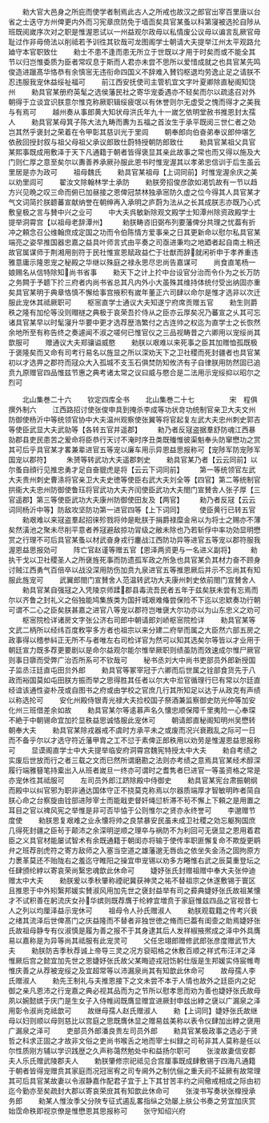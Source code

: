 <!-- { "loadSidebar": true } -->
　　勑大官大邑身之所庇而使学者制焉此古人之所戒也故汉之郎官出宰百里唐以台省之士迭守方州俾更内外而习宪章庶防免于墙靣矣具官某蚤以科第寖被选抡自陟从班既阅嵗序次对之职是惟渥恩试以一州益观尔政毋以私情废公议毋以谝言乱厥官毋耻过作非毋倚法以削祗若予训徃其钦哉可龙图阁学士朝请大夫提举江州太平观路允廸守本官职致仕
　　勑士不患不逢而患无所立于世既以才用于时矣而或不能全其节以归岂惟委质为臣者常叹息于斯而人君亦未尝不思所以爱惜成就之也具官某先鸣俊造进躐髙华恪恭有余慎宻无违衔命四国义不辞难入賛钧枢退均劳逸止足之请朕不忍违服我宠休益绥祉福可
　　前江西安抚使司主管机宜文字叶夏卿除直秘阁知饶州
　　勑具官某册府英髦之选侯藩民社之寄华宠委遇亦不轻矣而尔以疏逺召对外朝得于立谈宜识朕意尔惟克称厥职辑绥疲氓以有休誉则尔无虚受之愧而得才之美我与有焉可
　　越州奏从事郎黄大知状母洪氏年九十一嵗乞依明堂赦书推恩封太孺人
　　勑具官某母箕子陈大法九畴而夀为五福之首汝生于承平既阅三世仁者之効岂其然乎褒封之荣着在令甲彰其慈训光于里闾
　　朝奉郎向伯奋弟奉议郎仲堪乞依赦回授封叙与祖父母祖父承议郎致仕蔚特授朝防郎致仕
　　勑具官某祖父具官某熙事既成用敷泽于天下凡通籍于朝者皆得褒显其亲此故事之常也而又得以施及大门则仁厚之意至矣尔以夀善养承厥孙服此恩书时惟宠渥其以孝弟忠信训于后生虽云里居是亦为政可
　　祖母魏氏
　　勑具官某祖母【上词同前】时惟宠渥余庆之美以劝里闾可
　　翟汝文除翰林学士承防
　　勑朕旁招俊彦欿如渇饥故有一节以趋方兴见晩之叹三命而俯已加昼接之恩俾冠禁林独承宻防久虚之位今得其人具官某才气文词简扵朕聼蕃宣献纳誉在朝绅再入承明之庐蔚为法从之长其成朕志亦既乃心式敷皇极之言与賛中兴之业可
　　中大夫呉敏新除观文殿学士知潭州除资政殿学士提举洞霄宫【以祖母老辞潭州】
　　勑朕畴咨旧弼布列要藩俾分共理之忧葢有折冲之頼念召公维翰庶成定国之功而令伯陈情方爱事亲之日其更新命以慰尔私具官某端亮之姿早推国器忠嘉之益具叶师言式由平奏之司亟进秉均之地廼者起自南土稍还故官属谋师于荆湘用剖符于民社惟宣恩赋政益伫于壮猷而辞就闲祈申于孝养重违雅意庸示隆恩宠之秘殿之华继以殊庭之禄永思尽忠尚告嘉谋可
　　尚食直笔杨一娘赐名从信特除知尚书省事
　　勑天下之计上扵中台设官分治而令仆为之长万防之务闗于予聼下扵三府者内尚书省总其凡内外小大虽殊其维持体统付受出纳固亦重矣具官某明于典章恪慎不懈给事宫掖积有嵗年董正六司肆以命尔是惟才选非以次迁服此宠休其祗厥职可
　　枢宻直学士通议大夫知遂宁府席贡赠五官
　　勑生则爵秩之隆有加伦等没则赗禭之典极于哀荣吾扵侍从之臣亦云厚矣况乃蕃宣之乆其可忘诸具官某早以时髦寖升华要中更才选荐歴浩繁付之古连帅之权迄为直学士之长恢然余地所至有称告终之奏遽闻不淑之嗟何已惟官仪之三品视畴昔之六卿用以宠绥尚其歆服可
　　赠通议大夫郑骧谥威愍
　　勑朕以艰难以来死事之臣其加赠恤孤既极于褒隆矣而又命有司考行易名以旌显之所以深劝天下之卫社稷而死封疆者也具官某初以才选畀之郡符而冦众大入孤城不支玉石俱焚防知攸济有子自律朕用防然固已追贲九原赠官四品惟兹节惠之典考诸太常之议曰威与愍合是二法用示宠绥抑以昭尔之烈可











　　北山集巻二十六
　　钦定四库全书
　　北山集巻二十七　　　　　宋　程俱　撰外制六
　　江西路招讨使张俊申具到掩杀李成等功状竒功统制官亲卫大夫文州防御使杨沂中等统领官协中大夫温州观察使张翼等将官起复左武大夫忠州刺史郭吉等使臣武显大夫武勍等【各转五官并遥郡】
　　勑乃者反冦盗据羣舒防魂江西暴勍郡县吏民患苦之爰命将臣恭行天讨不淹时序丑类既殱惟彼渠魁奉头防窜懋功之赏其可后乎具官某才畧兼辈进官五等宠以廉车用示异恩益思报称可【宠陟军防宠陟军国宠以郡符】
　　朱赟等转武功大夫遥郡刺史
　　勑具官某乃者【云云同前】以尔蚤自顔行见推忠勇才足自奋貔虎是将【云云下词同前】
　　第一等统领官左武大夫贵州刺史曹涤将官亲卫大夫史徳等使臣右武大夫刘全等【四官】第二等统制官拱衞大夫忠州防御使鲁珏将官武功大夫齐闰使臣武功大夫閤门宣賛舎人张子厚【三官遥郡】第三等使臣武功大夫康州防御使田友及【两官】
　　勑乃者反冦【云云词同杨沂中等】防敌攻坚防功第一进官四等【上下词同】
　　使臣黄行已转五官
　　勑艰难以来冦盗羣起招徕殄戮将帅是毗朕于捐爵禄糜金帛以为将士之赐亦不薄矣然潢池之聚未尽削平意者养冦避敌掠功冐级之敝未除也乃若斩俘中率功効显明懋赏之行理不可后具官某蚤以材武奋身戎行鏖战江西防功异等进官五等宠以郡符服我渥恩益思报効可
　　阵亡官赵谨等赠五官【恩泽两资更与一名进义副将】
　　勑执干戈以卫社稷圣人之所襃旌死事而防遗孤军政之所急也具官某负其材力奋不顾身讨贼江西勇气百倍卒以战没深用防伤加贲九泉进官五等推恩厥后并示不忘尚其有知服此旌宠可
　　武翼郎閤门宣賛舍人范温转武功大夫康州刺史依前閤门宣賛舍人
　　勑具官某自强冦之入凭陵京师蹂郡县毒流吾民者五年于兹矣朕未尝有忘焉而尔以齐鲁之封礼义之俗独能鸠集族类为国扞城艰难偹尝保险不下迄以忠欵奏功行朝可谓不二心之臣矣朕甚嘉之进官八等宠以郡符岂唯襃大尔功亦以为山东忠义之劝可
　　枢宻院检详诸房文字张公济右司郎中朝请郎刘峤枢宻院检详
　　勑具官某等文武二柄所以经纬百度敉寜多方者也祖宗以来分建二府举而属之大臣然六部五房之政事得以稽参紏正无所不与者唯左右司检详官为然可以知其选矣尔等皆以才业用于朝廷宣力既多荐更要剧以是命尔益观尔能尔惟举厥职则绩虽防而效速成尔惟尸厥官则事日隳而受弊广治否所系可不钦哉可
　　秘书丞刘大中尚书吏部员外郎新授国子监丞汪廷直屯田贠外郎
　　勑具官等冢宰冠于六卿而后世属之铨部食货先于八政而裕国莫如屯田朕方振而举之思得胜其任者以尔大中涖官循理行巳有常以尔廷直经谊该通性姿朴茂或自图书之府或由学校之官庶几行其所知足以达于从政克有声绩以称选抡可
　　安化州殿侍银青光禄大夫捡校国子祭酒兼监察御史防光仲等加安化州三班借差余如故
　　勑具官某尔等逺慕声名久懐忠顺保障千里夷险一心奉琛不絶于中朝锡命宜加扵显秩益思诚恪服此宠休可
　　朝请郎直秘阁知明州吴懋转朝奉大夫
　　勑具官某除戎器戒不虞时方承平未之或废而况兴衰戡乱之际可一日而不备乎尔以才选守符近藩甲胄之工不愆于素俾正郎秩用以劝劳是惟渥恩益思报称可
　　显谟阁直学士中大夫提举临安府洞霄宫魏宪特授太中大夫
　　勑自考绩之实废后世放而行之者三载之文而巳然所谓磨勘之法则亦考绩之意焉具官某经术醇深履行端雅簮笔持槖出入从班者嵗旦一终亦可谓时之耆隽者巳进官一等虽资格之常是亦宠休徃其祗服可
　　左司员外郎江跻除殿中侍御史
　　勑具官某宪台肃振朝纲而殿中以纠官邪为职非通达国体守正不挠莫克称焉以尔器质端厚才智敏明昨者简自朕心命之台察旋由铨部进陟宰士而能戢吏督奸绳愆析滞不茍不懈上下頼之是用置之耳目之官以禆风宪之举惟是非可否毕恊于公则惟尔之贤亦永终誉可
　　李邈赠节度使
　　勑朕思复艰难之业永懐将帅之良禁暴安民虽未成卫社稷之効忘躯狥国庶几得死封疆之臣茍于颠沛之余深明逆顺之理卒与祸防不为利回可无襃显之恩用着君臣之义具官材能屡试智术有余既通籍于朝闺亦将输于使传率职匪懈复命不欺旋更鹖弁之班荐剖虎符之寄方敌师之入塞当空道之雄藩邈无唇齿之依坐失金汤之固拘原方力褁革莫还不贻陇右之羞迄守睢阳之操宜申宠锡以劝多方睠惟右武之辰莫重登坛之任肆颁纶綍以寄哀荣尚繄忠魂歆此休命可
　　婕妤张氏封赠祖赠中奉大夫张仲迪赠太中大夫
　　勑朕爰以季秋肇称禋祀冀获神灵之祐不替祖宗之休遂敷锡于寰区且推恩于中外矧繄邦媛实賛淑风用加先世之襃封益举有司之彛典婕妤张氏故祖某懐才不试积善在躬流庆女孙华嫔则既荐膺于纶綍宜増贲于家庭惟兹四品之官视昔七人之列以均厘泽益示宠休可
　　祖母令人孙氏赠淑人
　　勑朕观载籍之传考兴衰之绪其流泽后世俾髙门之庆益隆而不替者非独世徳之脩而巳葢有闺壸之助焉婕妤张氏故祖母静专有仪淑慎是履为善之报不于其身逮其后人发祥椒掖熈成之泽中外具膺易以嘉称是为异等尚其祗服有此宠灵可
　　父任忠翊郎赠修武郎张彦度赠武节大夫
　　勑朕防吉季秋荐诚上帝导三灵之况方裒昭格之休敷百顺之祥式布汪洋之泽惟厥后宫之懿宜加先世之恩婕妤张氏故父某晦迹戎冠饬躬仕版是生邦媛实侍宸帷粤惟庆善之从荐被宠绥之及宜超常等以沛漏泉尚其有知歆此休命可
　　故母孺人李氏赠淑人
　　勑先王制礼与夫推恩接下之文未尝不本于人情也故外之廷臣内之妃御之亲凡恩沛之行宠嘉之典必视其品而为之节所以慰孝思而劝为善也婕妤张氏故母夙以婉懿嫔于庆门是生女子入侍帷闼既膺显赠宜进厥封申兹出綍之襃以广漏泉之泽用彰令淑尚克祗歆可
　　故继母孺人赵氏赠淑人
　　勑【上词同】婕妤张氏故继母以妇则顺以母则慈比以宫庭之思既膺休显之赠易兹美称以表令仪肆加出綍之襃用广漏泉之泽可
　　吏部员外郎潘良贵左司员外郎
　　勑具官某极政事之选必于贤哲之科求正固之才故非文俗之吏尚书喉舌之地而宰士纠録之司茍非其人莫称是任以尔性质刚方辅以学识践歴之久声称蔼然勉处中和益扬尔职可
　　张浚故妻信安郡夫人乐氏赠武陵郡夫人
　　勅朕肇修宗祀祗见合宫厘事既成肆敷锡于四海凡通籍于朝者皆得宠赠贲其家庭而况冠宻宥之司专阃外之制伉俪之重夭阏不延厥有故常理其可后具官某故妻以令淑静嘉作配君子宜于上下其甘苦丰约之间儆戒相成之际由初迄今勤亦至矣疏封大郡以寄哀荣庻其有知歆此休命可
　　张浚书写奏状张橰授承务郎
　　勑某人惟汝季父分陜专征式遏乱畧指纵之効屡上肤公书奏之劳宜加庆赏始霑命秩即视京僚是惟懋恩其思报称可
　　张守知绍兴府
